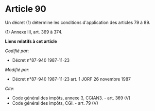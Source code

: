 # Article 90

Un décret (1) détermine les conditions d'application des articles 79 à 89. 

(1) Annexe III, art. 369 à 374.

**Liens relatifs à cet article**

_Codifié par_:

  - Décret n°87-940 1987-11-23

_Modifié par_:

  - Décret n°87-940 1987-11-23 art. 1 JORF 26 novembre 1987

_Cite_:

  - Code général des impôts, annexe 3, CGIAN3. - art. 369 (V)
  - Code général des impôts, CGI. - art. 79 (V)
